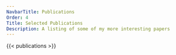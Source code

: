 ```yaml
---
NavbarTitle: Publications
Order: 4
Title: Selected Publications
Description: A listing of some of my more interesting papers
---
```


{{< publications >}}
